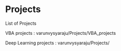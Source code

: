 # Projects
List of Projects

VBA projects : varunvysyaraju/Projects/VBA_projects

Deep Learning projects : varunvysyaraju/Projects/
